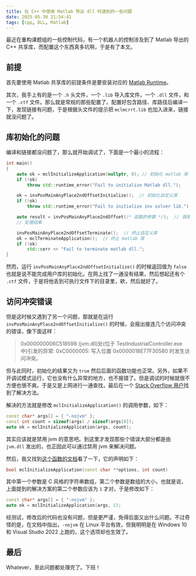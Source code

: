 ```yaml
---
title: 在 C++ 中使用 Matlab 导出 dll 时遇到的一些问题
date: 2025-05-30 21:54:41
tags: [cpp, DLL, Matlab]
---
```


最近在重构课题组的一些控制代码，有一个机器人的控制涉及到了 Matlab 导出的 C++ 共享库，而配置这个东西真多坑啊，于是有了本文。

## 前提

首先要使用 Matlab 共享库的前提条件是要安装对应的 [Matlab Runtime](https://ww2.mathworks.cn/help/compiler/install-the-matlab-runtime.html)。

其次，我手上有的是一个 `.h` 头文件，一个 `.lib` 导入库文件，一个 `.dll` 文件，和一个 `.ctf` 文件。那么就是常规的那些配置了。配置好包含路径、库路径后编译一下，发现链接有问题，于是根据头文件的提示把 `mclmcrrt.lib` 也加入进来，链接就没问题了。

## 库初始化的问题

编译和链接都没问题了，那么就开始调试了，下面是一个最小的流程：
```cpp
int main()
{
    auto ok = mclInitializeApplication(nullptr, 0); // 初始化 matlab 库
    if (!ok)
        throw std::runtime_error("Fail to initialize Matlab dll.");

    ok = invPosMainAnyPlace2ndOffsetInitialize();  // 初始化自定义库
    if (!ok)
        throw std::runtime_error("Fail to initialize inv solver lib.");

    auto result = invPosMainAnyPlace2ndOffset(/* 函数的参数 */);  // 调用函数
    // 处理结果

    invPosMainAnyPlace2ndOffsetTerminate();  // 终止自定义库
    ok = mclTerminateApplication();  // 终止 matlab 库
    if (!ok)
        std::cerr << "Fail to terminate matlab dll.";
}
```

然而，运行 `invPosMainAnyPlace2ndOffsetInitialize()` 的时候返回值为 `false` 也就是说不能完成用户库的初始化。在网上找了一通没有结果，然后想起还有个 `.ctf` 文件，于是将他丢到可执行文件下的目录里，欸，然后就好了。

## 访问冲突错误

但是这时候又遇到了另一个问题，那就是在运行 `invPosMainAnyPlace2ndOffsetInitialize()` 的时候，会报出接连几个访问冲突的错误，像下面这样：

> 0x000000006C518598 (jvm.dll)处(位于 TestIndustrialController.exe 中)引发的异常: 0xC0000005: 写入位置 0x0000018E77F30580 时发生访问冲突。

但与此同时，初始化的结果又为 `true` 然后后面的函数功能也正常。另外，如果不开调试模式运行，它也没有什么异常的地方，也不报错了。但是调试的时候就很不方便也很不爽。于是又是上网进行一通查找，最后在一个 [Stack Overflow 用户](https://cloud.tencent.com/developer/ask/sof/114327358)找到了解决方法。

解决的方法就是修改 `mclInitializeApplication()` 的调用参数，如下：
```cpp
const char* args[] = { "-nojvm" };
const int count = sizeof(args) / sizeof(args[0]);
auto ok = mclInitializeApplication(args, count);
```
其实应该就是禁用 jvm 的意思吧。到这里才发现那些个错误大部分都是由 `jvm.dll` 发出的，也正因此可以通过禁用 jvm 来解决问题。

然后，我又找到[这个函数的文档](https://ww2.mathworks.cn/help/compiler_sdk/cxx/mclinitializeapplication.html#mw_c3d0bbd0-f7f9-4775-92b0-0665f81359cc)看了一下，它的声明如下：
```cpp
bool mclInitializeApplication(const char **options, int count)
```
其中第一个参数是 C 风格的字符串数组，第二个参数是数组的大小，也就是说，上面提到的解决方案的第二个参数应该为 `1` 才对，于是修改如下：
```cpp
const char* args[] = { "-nojvm" };
auto ok = mclInitializeApplication(args, 1);
```

经测试，修改后的代码也没有问题，但是更严谨，免得后面又出什么问题。不过奇怪的是，在文档中指出，`-nojvm` 在 Linux 平台有效，但我明明是在 Windows 10 和 Visual Studio 2022 上跑的，这个选项却也生效了。

## 最后

Whatever，至此问题都处理完了。下班！